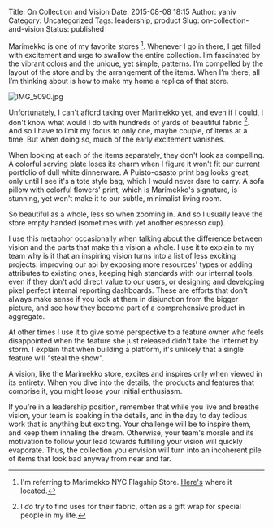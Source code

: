 Title: On Collection and Vision
Date: 2015-08-08 18:15
Author: yaniv
Category: Uncategorized
Tags: leadership, product
Slug: on-collection-and-vision
Status: published

Marimekko is one of my favorite stores [^1].
Whenever I go in there, I get filled with excitement
and urge to swallow the entire collection. I’m fascinated by the vibrant
colors and the unique, yet simple, patterns. I’m compelled by the layout
of the store and by the arrangement of the items. When I’m there, all
I’m thinking about is how to make my home a replica of that
store.

![IMG\_5090.jpg](http://media.prodissues.com/images/2015/09/IMG_5090.jpg)
 

Unfortunately, I can't afford taking over Marimekko yet, and even if I
could, I don't know what would I do with hundreds of yards of beautiful
fabric [^2]. And so I have to limit my focus to only one, maybe couple, of items at a time. But when doing so, much of
the early excitement vanishes.

When looking at each of the items separately, they don't look as
compelling. A colorful serving plate loses its charm when I figure it
won't fit our current portfolio of dull white dinnerware. A
Puisto-osasto print bag looks great, only until I see it's a tote style
bag, which I would never dare to carry. A sofa pillow with colorful
flowers' print, which is Marimekko's signature, is stunning, yet won't
make it to our subtle, minimalist living room.

So beautiful as a whole, less so when zooming in. And so I usually leave
the store empty handed (sometimes with yet another espresso cup).

I use this metaphor occasionally when talking about the difference
between vision and the parts that make this vision a whole. I use it to
explain to my team why is it that an inspiring vision turns into a list
of less exciting projects: improving our api by exposing more resources'
types or adding attributes to existing ones, keeping high standards with
our internal tools, even if they don't add direct value to our users, or
designing and developing pixel perfect internal reporting dashboards.
These are efforts that don't always make sense if you look at them in
disjunction from the bigger picture, and see how they become part of a
comprehensive product in aggregate.

At other times I use it to give some perspective to a feature owner who
feels disappointed when the feature she just released didn't take the
Internet by storm. I explain that when building a platform, it's
unlikely that a single feature will "steal the show".

A vision, like the Marimekko store, excites and inspires only when
viewed in its entirety. When you dive into the details, the products and
features that comprise it, you might loose your initial enthusiasm.

If you're in a leadership position, remember that while you live and
breathe vision, your team is soaking in the details, and in the day to
day tedious work that is anything but exciting. Your challenge will be
to inspire them, and keep them inhaling the dream. Otherwise, your
team's morale and its motivation to follow your lead towards fulfilling
your vision will quickly evaporate. Thus, the collection you envision
will turn into an incoherent pile of items that look bad anyway from
near and far.


[^1]:I'm referring to Marimekko NYC Flagship Store.
[Here's](https://www.google.com/maps/place/Marimekko+NYC+Flagship+Store/@40.7419618,-73.9896784,15z/data=!4m2!3m1!1s0x0:0xd61b0f9793581e4a?sa=X&ved=0CIYBEPwSMApqFQoTCLO4rOvNoccCFYOSHgod4SwCyg)
where it located.

[^2]:I *do* try to find uses for their fabric, often as a gift wrap for
special people in my life.

